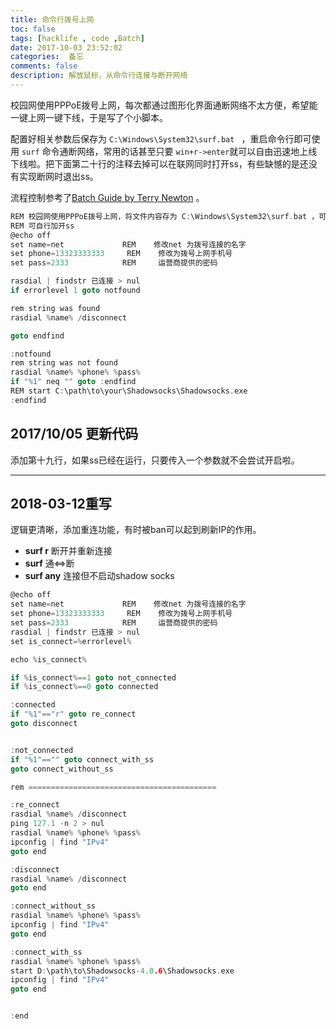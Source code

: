 ```yaml
---
title: 命令行拨号上网
toc: false
tags: [hacklife , code ,Batch]
date: 2017-10-03 23:52:02
categories:  备忘
comments: false
description: 解放鼠标，从命令行连接与断开网络
---
```


校园网使用PPPoE拨号上网，每次都通过图形化界面通断网络不太方便，希望能一键上网一键下线，于是写了个小脚本。

配置好相关参数后保存为  `C:\Windows\System32\surf.bat ` ，重启命令行即可使用 `surf` 命令通断网络，常用的话甚至只要 `win+r->enter`就可以自由迅速地上线下线啦。把下面第二十行的注释去掉可以在联网同时打开ss，有些缺憾的是还没有实现断网时退出ss。

流程控制参考了[Batch Guide by Terry Newton](http://www.infionline.net/~wtnewton/batch/batguide.html#8) 。

```c
REM 校园网使用PPPoE拨号上网，将文件内容存为 C:\Windows\System32\surf.bat ，可以命令行拨号上网
REM 可自行加开ss
@echo off
set name=net  			 REM 	修改net 为拨号连接的名字
set phone=13323333333 	  REM	 修改为拨号上网手机号
set pass=2333   		 REM   	 运营商提供的密码

rasdial | findstr 已连接 > nul
if errorlevel 1 goto notfound

rem string was found
rasdial %name% /disconnect 

goto endfind

:notfound
rem string was not found
rasdial %name% %phone% %pass%
if "%1" neq "" goto :endfind
REM start C:\path\to\your\Shadowsocks\Shadowsocks.exe
:endfind
```



## 2017/10/05 更新代码

添加第十九行，如果ss已经在运行，只要传入一个参数就不会尝试开启啦。



------

## 2018-03-12重写

逻辑更清晰，添加重连功能，有时被ban可以起到刷新IP的作用。

- **surf  r**  断开并重新连接
- **surf**  通<=>断
- **surf any**  连接但不启动shadow socks

```c
@echo off
set name=net  			 REM 	修改net 为拨号连接的名字
set phone=13323333333 	  REM	 修改为拨号上网手机号
set pass=2333   		 REM   	 运营商提供的密码	
rasdial | findstr 已连接 > nul
set is_connect=%errorlevel%

echo %is_connect%

if %is_connect%==1 goto not_connected
if %is_connect%==0 goto connected

:connected
if "%1"=="r" goto re_connect
goto disconnect


:not_connected
if "%1"=="" goto connect_with_ss
goto connect_without_ss

rem ==========================================

:re_connect
rasdial %name% /disconnect
ping 127.1 -n 2 > nul
rasdial %name% %phone% %pass%
ipconfig | find "IPv4"
goto end

:disconnect
rasdial %name% /disconnect
goto end

:connect_without_ss
rasdial %name% %phone% %pass%
ipconfig | find "IPv4"
goto end

:connect_with_ss
rasdial %name% %phone% %pass%
start D:\path\to\Shadowsocks-4.0.6\Shadowsocks.exe
ipconfig | find "IPv4"
goto end


:end
```